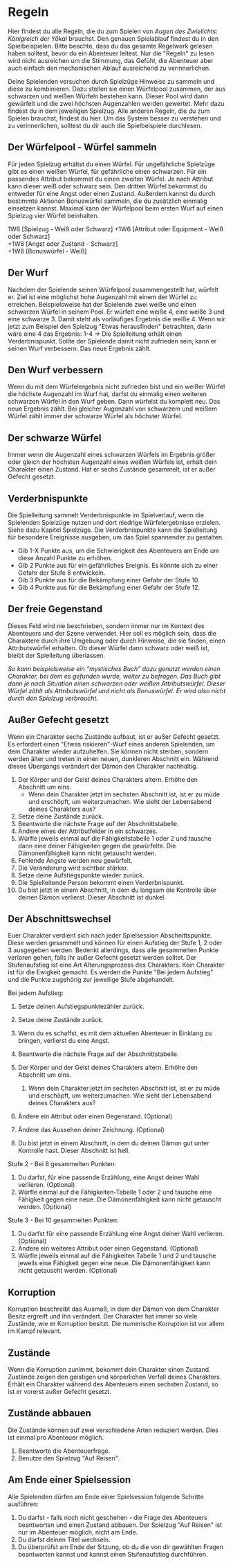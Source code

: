 # Regeln

Hier findest du alle Regeln, die du zum Spielen von *Augen des Zwielichts: Königreich der Yōkai* brauchst. Den genauen Spielablauf findest du in den Spielbeispielen. Bitte beachte, dass du das gesamte Regelwerk gelesen haben solltest, bevor du ein Abenteuer leitest. Nur die "Regeln" zu lesen wird nicht ausreichen um die Stimmung, das Gefühl, die Abenteuer aber auch einfach den mechanischen Ablauf ausreichend zu verinnerlichen.

Deine Spielenden versuchen durch Spielzüge Hinweise zu sammeln und diese zu kombinieren. Dazu stellen sie einen Würfelpool zusammen, der aus schwarzen und weißen Würfeln bestehen kann. Dieser Pool wird dann gewürfelt und die zwei höchsten Augenzahlen werden gewertet. Mehr dazu findest du in dem jeweiligen Spielzug. Alle anderen Regeln, die du zum Spielen brauchst, findest du hier. Um das System besser zu verstehen und zu verinnerlichen, solltest du dir auch die Spielbeispiele durchlesen.

## Der Würfelpool - Würfel sammeln

Für jeden Spielzug erhältst du einen Würfel. Für ungefährliche Spielzüge gibt es einen weißen Würfel, für gefährliche einen schwarzen. Für ein passendes Attribut bekommst du einen zweiten Würfel. Je nach Attribut kann dieser weiß oder schwarz sein. Den dritten Würfel bekommst du entweder für eine Angst oder einen Zustand. Außerdem kannst du durch bestimmte Aktionen Bonuswürfel sammeln, die du zusätzlich einmalig einsetzen kannst. Maximal kann der Würfelpool beim ersten Wurf auf einen Spielzug vier Würfel beinhalten.

1W6 [Spielzug - Weiß oder Schwarz] +1W6 [Attribut oder Equipment - Weiß oder Schwarz]  
+1W6 [Angst oder Zustand - Schwarz]  
+1W6 [Bonuswürfel - Weiß]

## Der Wurf

Nachdem der Spielende seinen Würfelpool zusammengestellt hat, würfelt er. Ziel ist eine möglichst hohe Augenzahl mit einem der Würfel zu erreichen. Beispielsweise hat der Spielende zwei weiße und einen schwarzen Würfel in seinem Pool. Er würfelt eine weiße 4, eine weiße 3 und eine schwarze 3. Damit steht als vorläufiges Ergebnis die weiße 4. Wenn wir jetzt zum Beispiel den Spielzug "Etwas herausfinden" betrachten, dann wäre eine 4 das Ergebnis: 1-4 -> Die Spielleitung erhält einen Verderbnispunkt. Sollte der Spielende damit nicht zufrieden sein, kann er seinen Wurf verbessern. Das neue Ergebnis zählt.

## Den Wurf verbessern

Wenn du mit dem Würfelergebnis nicht zufrieden bist und ein weißer Würfel die höchste Augenzahl im Wurf hat, darfst du einmalig einen weiteren schwarzen Würfel in den Wurf geben. Dann würfelst du komplett neu. Das neue Ergebnis zählt. Bei gleicher Augenzahl von schwarzem und weißem Würfel zählt immer der schwarze Würfel als höchster Würfel. 

## Der schwarze Würfel

Immer wenn die Augenzahl eines schwarzen Würfels im Ergebnis größer oder gleich der höchsten Augenzahl eines weißen Würfels ist, erhält dein Charakter einen Zustand. Hat er sechs Zustände gesammelt, ist er außer Gefecht gesetzt.

## Verderbnispunkte

Die Spielleitung sammelt Verderbnispunkte im Spielverlauf, wenn die Spielenden Spielzüge nutzen und dort niedrige Würfelergebnisse erzielen. Siehe dazu Kapitel Spielzüge. Die Verderbnispunkte kann die Spielleitung für besondere Ereignisse ausgeben, um das Spiel spannender zu gestalten.

- Gib 1-X Punkte aus, um die Schwierigkeit des Abenteuers am Ende um diese Anzahl Punkte zu erhöhen.
- Gib 2 Punkte aus für ein gefährliches Ereignis. Es könnte sich zu einer Gefahr der Stufe 8 entwickeln.
- Gib 3 Punkte aus für die Bekämpfung einer Gefahr der Stufe 10.
- Gib 4 Punkte aus für die Bekämpfung einer Gefahr der Stufe 12.

## Der freie Gegenstand

Dieses Feld wird nie beschrieben, sondern immer nur im Kontext des Abenteuers und der Szene verwendet. Hier soll es möglich sein, dass die Charaktere durch ihre Umgebung oder durch Hinweise, die sie finden, einen Attributswürfel erhalten. Ob dieser Würfel dann schwarz oder weiß ist, bleibt der Spielleitung überlassen. 

*So kann beispielsweise ein "mystisches Buch" dazu genutzt werden einen Charakter, bei dem es gefunden wurde, weiter zu befragen. Das Buch gibt dann je nach Situation einen schwarzen oder weißen Attributswürfel. Dieser Würfel zählt als Attributswürfel und nicht als Bonuswürfel. Er wird also nicht durch den Spielzug verbraucht.* 

## Außer Gefecht gesetzt

Wenn ein Charakter sechs Zustände aufbaut, ist er außer Gefecht gesetzt. Es erfordert einen "Etwas riskieren"-Wurf eines anderen Spielenden, um dem Charakter wieder aufzuhelfen. Sie können nicht sterben, sondern werden älter und treten in einen neuen, dunkleren Abschnitt ein. Während dieses Übergangs verändert der Dämon den Charakter nachhaltig.

1. Der Körper und der Geist deines Charakters altern. Erhöhe den Abschnitt um eins.
   -	Wenn dein Charakter jetzt im sechsten Abschnitt ist, ist er zu müde und erschöpft, um weiterzumachen. Wie sieht der Lebensabend deines Charakters aus?
2. Setze deine Zustände zurück. 
3. Beantworte die nächste Frage auf der Abschnittstabelle.
4. Ändere eines der Attributfelder in ein schwarzes.
5. Würfle jeweils einmal auf die Fähigkeitstabelle 1 oder 2 und tausche dann eine deiner Fähigkeiten gegen die gewürfelte. Die Dämonenfähigkeit kann nicht getauscht werden. 
6. Fehlende Ängste werden neu gewürfelt.
7. Die Veränderung wird sichtbar stärker.
8. Setze deine Aufstiegspunkte wieder zurück.
9. Die Spielleitende Person bekommt einen Verderbnispunkt.
10. Du bist jetzt in einem Abschnitt, in dem du langsam die Kontrolle über deinen Dämon verlierst. Dieser Abschnitt ist dunkel.

## Der Abschnittswechsel

Euer Charakter verdient sich nach jeder Spielsession Abschnittspunkte. Diese werden gesammelt und können für einen Aufstieg der Stufe 1, 2 oder 3 ausgegeben werden. Bedenkt allerdings, dass alle gesammelten Punkte verloren gehen, falls ihr außer Gefecht gesetzt werden solltet. Der Stufenaufstieg ist eine Art Alterungsprozess des Charakters. Kein Charakter ist für die Ewigkeit gemacht. Es werden die Punkte "Bei jedem Aufstieg" und die Punkte zugehörig zur jeweilige Stufe abgehandelt.

Bei jedem Aufstieg:

1. Setze deinen Aufstiegspunktezähler zurück.
2. Setze deine Zustände zurück. 
3. Wenn du es schaffst, es mit dem aktuellen Abenteuer in Einklang zu bringen, verlierst du eine Angst.
4. Beantworte die nächste Frage auf der Abschnittstabelle.
5. Der Körper und der Geist deines Charakters altern. Erhöhe den Abschnitt um eins.
   1. Wenn dein Charakter jetzt im sechsten Abschnitt ist, ist er zu müde und erschöpft, um weiterzumachen. Wie sieht der Lebensabend deines Charakters aus?

6. Ändere ein Attribut oder einen Gegenstand. (Optional)
7. Ändere das Aussehen deiner Zeichnung. (Optional)
8. Du bist jetzt in einem Abschnitt, in dem du deinen Dämon gut unter Kontrolle hast. Dieser Abschnitt ist hell.

Stufe 2 - Bei 8 gesammelten Punkten:

1. Du darfst, für eine passende Erzählung, eine Angst deiner Wahl verlieren. (Optional)
2. Würfle einmal auf die Fähigkeiten-Tabelle 1 oder 2 und tausche eine Fähigkeit gegen eine neue. Die Dämonenfähigkeit kann nicht getauscht werden. (Optional)

Stufe 3 - Bei 10 gesammelten Punkten:

1. Du darfst für eine passende Erzählung eine Angst deiner Wahl verlieren. (Optional)
2. Ändere ein weiteres Attribut oder einen Gegenstand. (Optional)
3. Würfle jeweils einmal auf die Fähigkeiten Tabelle 1 und 2 und tausche jeweils eine Fähigkeit gegen eine neue. Die Dämonenfähigkeit kann nicht getauscht werden. (Optional)

## Korruption

Korruption beschreibt das Ausmaß, in dem der Dämon von dem Charakter Besitz ergreift und ihn verändert. Der Charakter hat immer so viele Zustände, wie er Korruption besitzt. Die numerische Korruption ist vor allem im Kampf relevant.

## Zustände

Wenn die Korruption zunimmt, bekommt dein Charakter einen Zustand. Zustände zeigen den geistigen und körperlichen Verfall deines Charakters. Erhält ein Charakter während des Abenteuers einen sechsten Zustand, so ist er vorerst außer Gefecht gesetzt.

## Zustände abbauen

Die Zustände können auf zwei verschiedene Arten reduziert werden. Dies ist einmal pro Abenteuer möglich.

1. Beantworte die Abenteuerfrage.
3. Benutze den Spielzug "Auf Reisen".

## Am Ende einer Spielsession

Alle Spielenden dürfen am Ende einer Spielsession folgende Schritte ausführen:

1. Du darfst - falls noch nicht geschehen - die Frage des Abenteuers beantworten und einen Zustand abbauen. Der Spielzug "Auf Reisen" ist nur im Abenteuer möglich, nicht am Ende. 
2. Du darfst deinen Titel wechseln.
3. Du überprüfst am Ende der Sitzung, ob du die von dir gewählten Fragen beantworten kannst und kannst einen Stufenaufstieg durchführen.

